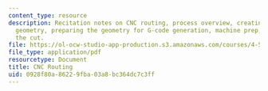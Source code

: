 ```yaml
---
content_type: resource
description: Recitation notes on CNC routing, process overview, creating the cutting
  geometry, preparing the geometry for G-code generation, machine prep, and making
  the cut.
file: https://ol-ocw-studio-app-production.s3.amazonaws.com/courses/4-500-introduction-to-design-computing-fall-2008/0928f80a86229fba03a8bc364dc7c3ff_rec8.pdf
file_type: application/pdf
resourcetype: Document
title: CNC Routing
uid: 0928f80a-8622-9fba-03a8-bc364dc7c3ff
---
```

